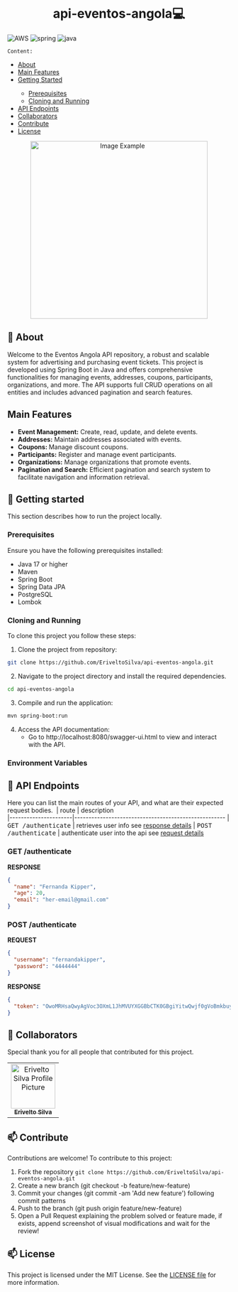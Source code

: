 [JAVA_BADGE]:https://img.shields.io/badge/java-%23ED8B00.svg?style=for-the-badge&logo=openjdk&logoColor=white
[SPRING_BADGE]: https://img.shields.io/badge/spring-%236DB33F.svg?style=for-the-badge&logo=spring&logoColor=white[MONGO_BADGE]:https://img.shields.io/badge/MongoDB-%234ea94b.svg?style=for-the-badge&logo=mongodb&logoColor=white
[AWS_BADGE]:https://img.shields.io/badge/AWS-%23FF9900.svg?style=for-the-badge&logo=amazon-aws&logoColor=white


<h1 align="center" style="font-weight: bold;">api-eventos-angola💻</h1>


![AWS][AWS_BADGE]
![spring][SPRING_BADGE]
![java][JAVA_BADGE]

`Content:`
<ul>
  <li><a href="#about">About</a></li>
  <li><a href="#mainFeatures">Main Features</a></li>
  <li><a href="#gettingStarted">Getting Started</a></li>
    <ul>
      <li><a href="#preRequisites">Prerequisites</a></li>
      <li><a href="#cloning">Cloning and Running</a></li>
    </ul>
  <li><a href="#routes">API Endpoints</a></li>
  <li><a href="#colab">Collaborators</a></li>
  <li><a href="#contribute">Contribute</a></li>
  <li><a href="#license">License</a></li>
</ul>



<p align="center">
    <img src="./assets/images/rh-assistant1.PNG" alt="Image Example" width="400px">
</p>

<h2 id="about">📌 About</h2>
Welcome to the Eventos Angola API repository, a robust and scalable system for advertising and purchasing event tickets. 
This project is developed using Spring Boot in Java and offers comprehensive functionalities for managing events, addresses, coupons, participants, organizations, and more. The API supports full CRUD operations on all entities and includes advanced pagination and search features.


<h2 id="mainFeatures">Main Features</h2>

- <strong>Event Management:</strong> Create, read, update, and delete events.
- <strong>Addresses:</strong> Maintain addresses associated with events.
- <strong>Coupons: </strong>Manage discount coupons.
- <strong>Participants:</strong> Register and manage event participants.
- <strong>Organizations:</strong> Manage organizations that promote events.
- <strong>Pagination and Search:</strong> Efficient pagination and search system to facilitate navigation and information retrieval.


<h2 id="started">🚀 Getting started</h2>
This section describes how to run the project locally.

<h3 id="preRequisites">Prerequisites</h3>

Ensure you have the following prerequisites installed:

- Java 17 or higher
- Maven
- Spring Boot
- Spring Data JPA
- PostgreSQL
- Lombok

<h3 id="cloning">Cloning and Running</h3>

To clone this project you follow these steps:

1. Clone the project from repository:
```bash
git clone https://github.com/EriveltoSilva/api-eventos-angola.git
```

2. Navigate to the project directory and install the required dependencies.
```bash
cd api-eventos-angola
```
3. Compile and run the application:
```bash
mvn spring-boot:run
```

4. Access the API documentation:
   - Go to http://localhost:8080/swagger-ui.html to view and interact with the API.

   
<h3> Environment Variables</h2>


<h2 id="routes">📍 API Endpoints</h2>

Here you can list the main routes of your API, and what are their expected request bodies.
​
| route               | description                                          
|----------------------|-----------------------------------------------------
| <kbd>GET /authenticate</kbd>     | retrieves user info see [response details](#get-auth-detail)
| <kbd>POST /authenticate</kbd>     | authenticate user into the api see [request details](#post-auth-detail)

<h3 id="get-auth-detail">GET /authenticate</h3>

**RESPONSE**
```json
{
  "name": "Fernanda Kipper",
  "age": 20,
  "email": "her-email@gmail.com"
}
```

<h3 id="post-auth-detail">POST /authenticate</h3>

**REQUEST**
```json
{
  "username": "fernandakipper",
  "password": "4444444"
}
```

**RESPONSE**
```json
{
  "token": "OwoMRHsaQwyAgVoc3OXmL1JhMVUYXGGBbCTK0GBgiYitwQwjf0gVoBmkbuyy0pSi"
}
```

<h2 id="colab">🤝 Collaborators</h2>

Special thank you for all people that contributed for this project.

<table>
  <tr>
    <td align="center">
      <a href="#">
        <img src="https://avatars.githubusercontent.com/u/125351173?v=4" width="100px;" alt="Erivelto Silva Profile Picture"/><br>
        <sub>
          <b>Erivelto Silva</b>
        </sub>
      </a>
    </td>
  </tr>
</table>

<h2 id="contribute">📫 Contribute</h2>

Contributions are welcome! To contribute to this project:
1. Fork the repository `git clone https://github.com/EriveltoSilva/api-eventos-angola.git`
2. Create a new branch (git checkout -b feature/new-feature)
3. Commit your changes (git commit -am 'Add new feature') following commit patterns
4. Push to the branch (git push origin feature/new-feature)
5. Open a Pull Request explaining the problem solved or feature made, if exists, append screenshot of visual modifications and wait for the review!

<h2 id="license">📫 License</h2>

This project is licensed under the MIT License. See the <a href="./LICENSE.txt">LICENSE file</a> for more information.